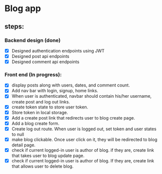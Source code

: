 # Blog app

## steps:

### Backend design (done)
-[x] Designed authentication endpoints using JWT
-[x] Designed post api endpoints
-[x] Designed comment api endpoints

### Front end (In progress):
-[x] display posts along with users, dates, and comment count.
-[x] Add nav bar with login, signup, home links.
-[x] When user is authenticated, navbar should contain his/her username, create post and log out links.
-[x] create token state to store user token.
-[x] Store token in local storage.  
-[x] Add a create post link that redirects user to blog create page.
-[x] Add a blog create form.
-[x] Create log out route. When user is logged out, set token and user states to null
-[x] make blog clickable. Once user click on it, they will be redirected to blog detail page.
-[x] check if current logged-in user is author of blog. if they are, create link that takes user to blog update page.
-[x] check if current logged-in user is author of blog. If they are, create link that allows user to delete blog.